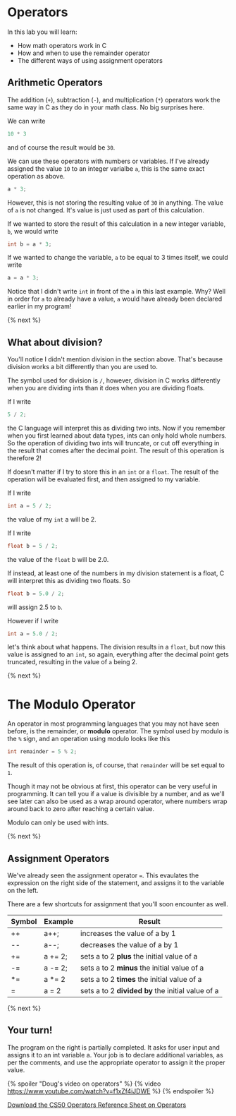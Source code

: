 # Operators

In this lab you will learn:

- How math operators work in C
- How and when to use the remainder operator
- The different ways of using assignment operators

## Arithmetic Operators

The addition (`+`), subtraction (`-`), and multiplication (`*`) operators work the same way in C as they do in your math class. No big surprises here. 

We can write

```c
10 * 3
```

and of course the result would be `30`. 

We can use these operators with numbers or variables. If I've already assigned the value `10` to an integer varialbe `a`, this
is the same exact operation as above.

```c
a * 3;
```

However, this is not storing the resulting value of `30` in anything. The value of `a` is not changed. It's value is just used as part of this calculation.

If we wanted to store the result of this calculation in a new integer variable, `b`, we would write

```c
int b = a * 3;
```

If we wanted to change the variable, `a` to be equal to 3 times itself, we could write

```c
a = a * 3;
```

Notice that I didn't write `int` in front of the `a` in this last example. Why? Well in order for `a` to already have a value, `a` would have already been declared earlier in my program!

{% next %}

## What about division?

You'll notice I didn't mention division in the section above. That's because division works a bit differently than you are used to. 

The symbol used for division is `/`, however, division in C works differently when you are dividing ints than it does when you are dividing floats.

If I write

```c
5 / 2;
```

the C language will interpret this as dividing two ints. Now if you remember when you first learned about data types, ints can only hold whole numbers. So the operation of dividing two ints will truncate, or cut off everything in the result that comes after the decimal point. The result of this operation is therefore 2! 

If doesn't matter if I try to store this in an `int` or a `float`. The result of the operation will be evaluated first, and then assigned to my variable.

If I write

```c
int a = 5 / 2;
```

the value of my `int` a will be 2.

If I write

```c
float b = 5 / 2;
```

the value of the `float` b will be 2.0.

If instead, at least one of the numbers in my division statement is a float, C will interpret this as dividing two floats. So

```c
float b = 5.0 / 2;
```

will assign 2.5 to `b`.


However if I write

```c
int a = 5.0 / 2;
```

let's think about what happens. The division results in a `float`, but now this value is assigned to an `int`, so again, everything after the decimal point gets truncated, resulting in the value of `a` being 2.

{% next %}

# The Modulo Operator

An operator in most programming languages that you may not have seen before, is the remainder, or **modulo** operator. The symbol used by modulo is the `%` sign, and an operation using modulo looks like this

```c
int remainder = 5 % 2;
```

The result of this operation is, of course, that `remainder` will be set equal to `1`.

Though it may not be obvious at first, this operator can be very useful in programming. It can tell you if a value is divisible by a number, and as we'll see later can also be used as a wrap around operator, where numbers wrap around back to zero after reaching a certain value.

Modulo can only be used with ints.

{% next %}

## Assignment Operators


We've already seen the assignment operator `=`. This evaulates the expression on the right side of the statement, and assigns it to the variable on the left.

There are a few shortcuts for assignment that you'll soon encounter as well.

| Symbol     | Example      | Result |
| ------------- |------------------| ------- |
| ++           | a++;    | increases the value of a by 1
| --           | a--;    | decreases the value of a by 1
| +=           | a += 2;           | sets a to 2 **plus** the initial value of a|
| -=           | a -= 2;           | sets a to 2 **minus** the initial value of a|
| \*=          | a \*= 2            | sets a to 2 **times** the initial value of a|
| \=          | a \= 2            | sets a to 2 **divided by** the initial value of a|


{% next %}

## Your turn!

The program on the right is partially completed. It asks for user input and assigns it to an int variable a. Your job is to declare additional variables, as per the comments, and use the appropriate operator to assign it the proper value.

{% spoiler "Doug's video on operators" %}
{% video https://www.youtube.com/watch?v=f1xZf4iJDWE %}
{% endspoiler %}

[Download the CS50 Operators Reference Sheet on Operators](https://ap.cs50.school/assets/pdfs/unit1/operators.pdf)
